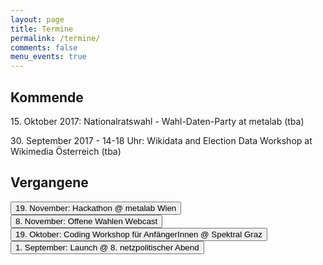 ```yaml
---
layout: page
title: Termine
permalink: /termine/
comments: false
menu_events: true
---
```


<div>

<h2>Kommende</h2>

<p class="button-border-black">15. Oktober 2017: Nationalratswahl - Wahl-Daten-Party at metalab (tba)</p>

<p class="button-border-black">30. September 2017 - 14-18 Uhr: Wikidata and Election Data Workshop at Wikimedia Österreich (tba)</p>

<h2>Vergangene</h2>
<a href="/termine/hackathon-metalab" title="Hackathon Metalab"><button class="button-border-red">19. November: Hackathon @ metalab Wien</button></a>
<a href="/termine/webcast-1" title="Offene Wahlen Webcast"><button class="button-border-red">8. November: Offene Wahlen Webcast</button></a>
<a href="/termine/workshop-spektral" title="Coding Workshop Spektral"><button class="button-border-red">19. Oktober: Coding Workshop für AnfängerInnen @ Spektral Graz</button></a>
<a href="/termine/launch-netzpat" title="Launch"><button class="button-border-red">1. September: Launch @ 8. netzpolitischer Abend</button></a>

</div>
